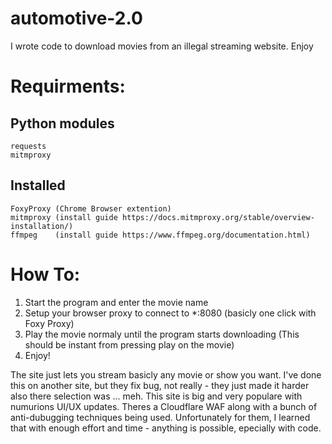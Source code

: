 # automotive-2.0
I wrote code to download movies from an illegal streaming  website. Enjoy


# Requirments:
## Python modules
```
requests
mitmproxy
```

## Installed
```
FoxyProxy (Chrome Browser extention)
mitmproxy (install guide https://docs.mitmproxy.org/stable/overview-installation/)
ffmpeg    (install guide https://www.ffmpeg.org/documentation.html)
```


# How To:

1. Start the program and enter the movie name
2. Setup your browser proxy to connect to *:8080 (basicly one click with Foxy Proxy)
3. Play the movie normaly until the program starts downloading (This should be instant from pressing play on the movie)
4. Enjoy!
 
   

The site just lets you stream basicly any movie or show you want. I've done this on another site, but they fix bug, not really - they just made it harder also there selection was ... meh.
This site is big and very populare with numurions UI/UX updates. Theres a Cloudflare WAF along with a bunch of anti-dubugging techniques being used. Unfortunately for them, I learned that
with enough effort and time - anything is possible, epecially  with code.
